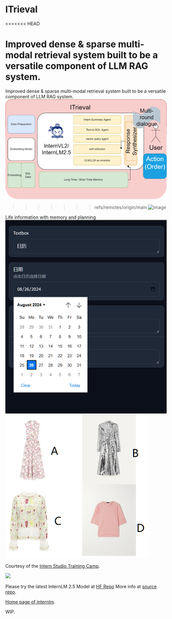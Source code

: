# ITrieval

<<<<<<< HEAD


Improved dense & sparse multi-modal retrieval system built to be a versatile component of LLM RAG system.
=======
Improved dense & sparse multi-modal retrieval system built to be a versatile component of LLM RAG system. 
![System Stucture](sys.drawio.png)


>>>>>>> refs/remotes/origin/main
![image](https://github.com/user-attachments/assets/97032207-171e-4c26-8b06-c0d96516635e)

 
Life information with memory and planning
![image](./calendar.png) ![image](./4a.png)

Courtesy of the [Intern Studio Training Camp](https://github.com/InternLM/Tutorial).



<img src="https://cdn-avatars.huggingface.co/v1/production/uploads/6445306bc525660aa2099ecc/ipmEgm86UIby2q5q7NkKm.jpeg" />

Please try the latest InternLM 2.5 Model at [HF Repo](https://huggingface.co/internlm) More info at [source repo](https://github.com/internlm).

[Home page of internlm](https://intern-ai.org.cn/home).

WIP. 
